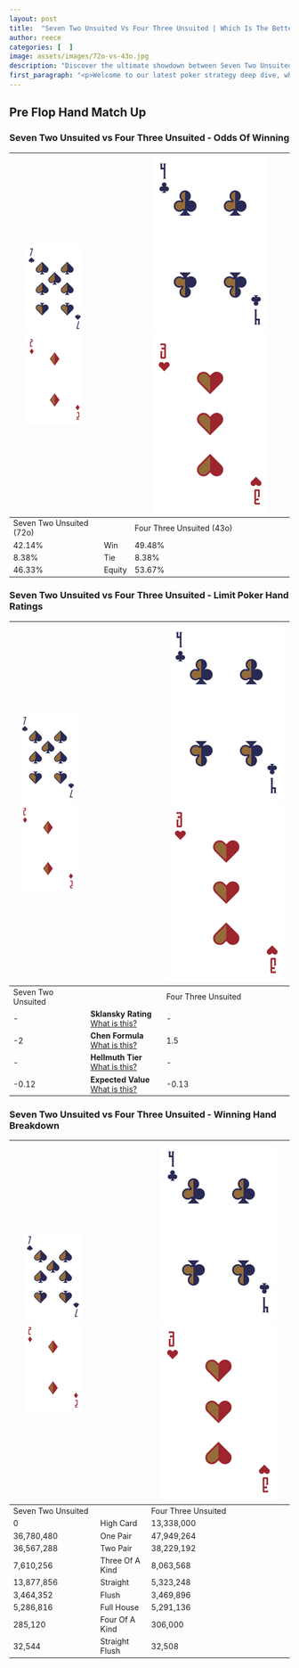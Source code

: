 ```yaml
---
layout: post
title:  "Seven Two Unsuited Vs Four Three Unsuited | Which Is The Better Hand In Poker? A Complete Guide"
author: reece
categories: [  ]
image: assets/images/72o-vs-43o.jpg
description: "Discover the ultimate showdown between Seven Two Unsuited and Four Three Unsuited in poker! Uncover the odds, strategies, and scenarios where one hand triumphs over the other. Get ready to up your poker game with this thrilling analysis."
first_paragraph: "<p>Welcome to our latest poker strategy deep dive, where we're pitting two distinct hands against each other in a high-stakes showdown: Seven Two Unsuited vs Four Three Unsuited.</p><p>In the dynamic world of poker, every decision counts, and knowing which hand holds the upper hand is key to your success at the table.</p><p>In this article, we'll dissect these two hands, explore the scenarios where one dominates the other, and equip you with the knowledge to make strategic choices that can tip the odds in your favor.</p><p>Get ready to unravel the intriguing dynamics of these poker hands and elevate your game to new heights.</p>"
---
```




[comment]: # (sp0)

## Pre Flop Hand Match Up

<div class="table hand-ratings" markdown="1"> 



### Seven Two Unsuited vs Four Three Unsuited - Odds Of Winning


    
| ![image info](assets/images/hand1/7.png) ![image info](assets/images/hand1/2o.png) |  | ![image info](assets/images/hand2/4.png) ![image info](assets/images/hand2/3o.png) |
| -------- | -------- | -------- |
| Seven Two Unsuited (72o) |  | Four Three Unsuited (43o) |
| 42.14% | Win | 49.48% |
| 8.38% | Tie | 8.38% |
| 46.33% | Equity | 53.67% |




[comment]: # (sp1)



### Seven Two Unsuited vs Four Three Unsuited - Limit Poker Hand Ratings


    
| ![image info](assets/images/hand1/7.png) ![image info](assets/images/hand1/2o.png) |  | ![image info](assets/images/hand2/4.png) ![image info](assets/images/hand2/3o.png) |
| -------- | -------- | -------- |
| Seven Two Unsuited |  | Four Three Unsuited |
| - | **Sklansky Rating** [What is this?](/sklansky-rating-explained) | - |
| -2 | **Chen Formula** [What is this?](/chen-formula-explained) | 1.5 |
| - | **Hellmuth Tier** [What is this?](/Hellmuth-tier-explained) | - |
| -0.12 | **Expected Value** [What is this?](/expected-value-explained) | -0.13 |




[comment]: # (sp2)



### Seven Two Unsuited vs Four Three Unsuited - Winning Hand Breakdown


    
| ![image info](assets/images/hand1/7.png) ![image info](assets/images/hand1/2o.png) |  | ![image info](assets/images/hand2/4.png) ![image info](assets/images/hand2/3o.png) |
| -------- | -------- | -------- |
| Seven Two Unsuited |  | Four Three Unsuited |
| 0 | High Card | 13,338,000 |
| 36,780,480 | One Pair | 47,949,264 |
| 36,567,288 | Two Pair | 38,229,192 |
| 7,610,256 | Three Of A Kind | 8,063,568 |
| 13,877,856 | Straight | 5,323,248 |
| 3,464,352 | Flush | 3,469,896 |
| 5,286,816 | Full House | 5,291,136 |
| 285,120 | Four Of A Kind | 306,000 |
| 32,544 | Straight Flush | 32,508 |




[comment]: # (sp3)



</div>

[comment]: # (sp4)



[comment]: # (sp5)


